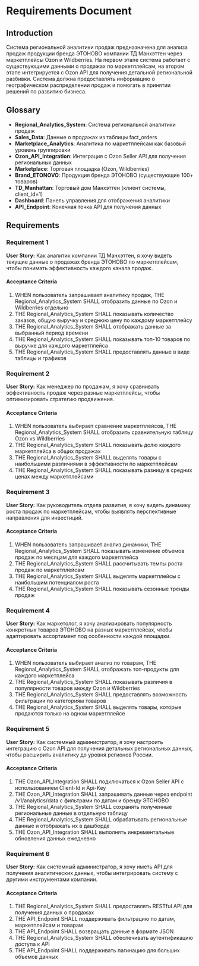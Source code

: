 # Requirements Document

## Introduction

Система региональной аналитики продаж предназначена для анализа продаж продукции бренда ЭТОНОВО компании ТД Манхэттен через маркетплейсы Ozon и Wildberries. На первом этапе система работает с существующими данными о продажах по маркетплейсам, на втором этапе интегрируется с Ozon API для получения детальной региональной разбивки. Система должна предоставлять информацию о географическом распределении продаж и помогать в принятии решений по развитию бизнеса.

## Glossary

- **Regional_Analytics_System**: Система региональной аналитики продаж
- **Sales_Data**: Данные о продажах из таблицы fact_orders
- **Marketplace_Analytics**: Аналитика по маркетплейсам как базовый уровень группировки
- **Ozon_API_Integration**: Интеграция с Ozon Seller API для получения региональных данных
- **Marketplace**: Торговая площадка (Ozon, Wildberries)
- **Brand_ETONOVO**: Продукция бренда ЭТОНОВО (существующие 100+ товаров)
- **TD_Manhattan**: Торговый дом Манхэттен (клиент системы, client_id=1)
- **Dashboard**: Панель управления для отображения аналитики
- **API_Endpoint**: Конечная точка API для получения данных

## Requirements

### Requirement 1

**User Story:** Как аналитик компании ТД Манхэттен, я хочу видеть текущие данные о продажах бренда ЭТОНОВО по маркетплейсам, чтобы понимать эффективность каждого канала продаж.

#### Acceptance Criteria

1. WHEN пользователь запрашивает аналитику продаж, THE Regional_Analytics_System SHALL отобразить данные по Ozon и Wildberries отдельно
2. THE Regional_Analytics_System SHALL показывать количество заказов, общую выручку и среднюю цену по каждому маркетплейсу
3. THE Regional_Analytics_System SHALL отображать данные за выбранный период времени
4. THE Regional_Analytics_System SHALL показывать топ-10 товаров по выручке для каждого маркетплейса
5. THE Regional_Analytics_System SHALL предоставлять данные в виде таблицы и графиков

### Requirement 2

**User Story:** Как менеджер по продажам, я хочу сравнивать эффективность продаж через разные маркетплейсы, чтобы оптимизировать стратегию продвижения.

#### Acceptance Criteria

1. WHEN пользователь выбирает сравнение маркетплейсов, THE Regional_Analytics_System SHALL отобразить сравнительную таблицу Ozon vs Wildberries
2. THE Regional_Analytics_System SHALL показывать долю каждого маркетплейса в общих продажах
3. THE Regional_Analytics_System SHALL выделять товары с наибольшими различиями в эффективности по маркетплейсам
4. THE Regional_Analytics_System SHALL показывать разницу в средних ценах между маркетплейсами

### Requirement 3

**User Story:** Как руководитель отдела развития, я хочу видеть динамику роста продаж по маркетплейсам, чтобы выявлять перспективные направления для инвестиций.

#### Acceptance Criteria

1. WHEN пользователь запрашивает анализ динамики, THE Regional_Analytics_System SHALL показывать изменение объемов продаж по месяцам для каждого маркетплейса
2. THE Regional_Analytics_System SHALL рассчитывать темпы роста продаж по маркетплейсам
3. THE Regional_Analytics_System SHALL выделять маркетплейсы с наибольшим потенциалом роста
4. THE Regional_Analytics_System SHALL показывать сезонные тренды продаж

### Requirement 4

**User Story:** Как маркетолог, я хочу анализировать популярность конкретных товаров ЭТОНОВО на разных маркетплейсах, чтобы адаптировать ассортимент под особенности каждой площадки.

#### Acceptance Criteria

1. WHEN пользователь выбирает анализ по товарам, THE Regional_Analytics_System SHALL отображать топ-продукты для каждого маркетплейса
2. THE Regional_Analytics_System SHALL показывать различия в популярности товаров между Ozon и Wildberries
3. THE Regional_Analytics_System SHALL предоставлять возможность фильтрации по категориям товаров
4. THE Regional_Analytics_System SHALL выделять товары, которые продаются только на одном маркетплейсе

### Requirement 5

**User Story:** Как системный администратор, я хочу настроить интеграцию с Ozon API для получения детальных региональных данных, чтобы расширить аналитику до уровня регионов России.

#### Acceptance Criteria

1. THE Ozon_API_Integration SHALL подключаться к Ozon Seller API с использованием Client-Id и Api-Key
2. THE Ozon_API_Integration SHALL запрашивать данные через endpoint /v1/analytics/data с фильтрами по датам и бренду ЭТОНОВО
3. THE Regional_Analytics_System SHALL сохранять полученные региональные данные в отдельную таблицу
4. THE Regional_Analytics_System SHALL обрабатывать региональные данные и отображать их в дашборде
5. THE Ozon_API_Integration SHALL выполнять инкрементальные обновления данных ежедневно

### Requirement 6

**User Story:** Как системный администратор, я хочу иметь API для получения аналитических данных, чтобы интегрировать систему с другими инструментами компании.

#### Acceptance Criteria

1. THE Regional_Analytics_System SHALL предоставлять RESTful API для получения данных о продажах
2. THE API_Endpoint SHALL поддерживать фильтрацию по датам, маркетплейсам и товарам
3. THE API_Endpoint SHALL возвращать данные в формате JSON
4. THE Regional_Analytics_System SHALL обеспечивать аутентификацию доступа к API
5. THE API_Endpoint SHALL поддерживать пагинацию для больших объемов данных
